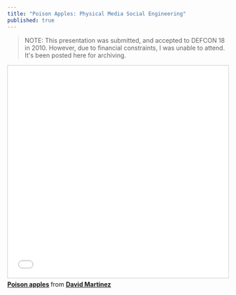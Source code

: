 ```yaml
---
title: "Poison Apples: Physical Media Social Engineering"
published: true
---
```


>NOTE: This presentation was submitted, and accepted to DEFCON 18 in 2010. However, due to financial constraints, I was unable to attend. It's been posted here for archiving.

<iframe src="//www.slideshare.net/slideshow/embed_code/key/Ho0MjlkmQFMA0c" width="595" height="485" frameborder="0" marginwidth="0" marginheight="0" scrolling="no" style="border:1px solid #CCC; border-width:1px; margin-bottom:5px; max-width: 100%;" allowfullscreen> </iframe> <div style="margin-bottom:5px"> <strong> <a href="//www.slideshare.net/DMartinez7500/poison-apples" title="Poison apples" target="_blank">Poison apples</a> </strong> from <strong><a href="https://www.slideshare.net/DMartinez7500" target="_blank">David Martinez</a></strong> </div>